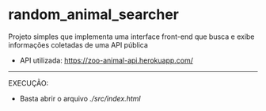 # random_animal_searcher

Projeto simples que implementa uma interface front-end que busca e exibe informações coletadas de uma API pública

- API utilizada: https://zoo-animal-api.herokuapp.com/

***

EXECUÇÃO:

- Basta abrir o arquivo *./src/index.html*
